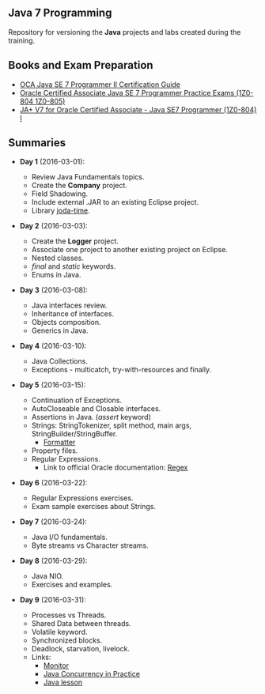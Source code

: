 ## Java 7 Programming
Repository for versioning the **Java** projects and labs created during the training.

## Books and Exam Preparation
* [OCA Java SE 7 Programmer II Certification Guide](http://www.amazon.co.uk/gp/product/161729148X?keywords=java%20se%207%20programmer%20exams&qid=1457035059&ref_=sr_1_5&sr=8-5)
* [Oracle Certified Associate Java SE 7 Programmer Practice Exams (1Z0-804 1Z0-805)](http://www.amazon.co.uk/gp/product/1430247649?keywords=java%20se%207%20programmer%20exams&qid=1457035059&ref_=sr_1_3&sr=8-3)
* [JA+ V7 for Oracle Certified Associate - Java SE7 Programmer (1Z0-804) I](http://enthuware.com/index.php/mock-exams/oracle-certified-professional/ocpjp-7-questions)

## Summaries
* **Day 1** (2016-03-01):
  * Review Java Fundamentals topics.
  * Create the **Company** project.
  * Field Shadowing.
  * Include external .JAR to an existing Eclipse project.
  * Library [joda-time](http://www.joda.org/joda-time/).

* **Day 2** (2016-03-03):
  * Create the **Logger** project.
  * Associate one project to another existing project on Eclipse.
  * Nested classes.
  * *final* and *static* keywords.
  * Enums in Java.

* **Day 3** (2016-03-08):
  * Java interfaces review.
  * Inheritance of interfaces.
  * Objects composition.
  * Generics in Java.

* **Day 4** (2016-03-10):
  * Java Collections.
  * Exceptions - multicatch, try-with-resources and finally.

* **Day 5** (2016-03-15):
  * Continuation of Exceptions.
  * AutoCloseable and Closable interfaces.
  * Assertions in Java. (*assert* keyword)
  * Strings: StringTokenizer, split method, main args, StringBuilder/StringBuffer.
    * [Formatter](https://docs.oracle.com/javase/7/docs/api/java/util/Formatter.html)
  * Property files.
  * Regular Expressions.
    * Link to official Oracle documentation: [Regex](https://docs.oracle.com/javase/tutorial/essential/regex/index.html)

* **Day 6** (2016-03-22):
  * Regular Expressions exercises.
  * Exam sample exercises about Strings.

* **Day 7** (2016-03-24):
  * Java I/O fundamentals.
  * Byte streams vs Character streams.
 
* **Day 8** (2016-03-29):
  * Java NIO.
  * Exercises and examples.
 
* **Day 9** (2016-03-31):
  * Processes vs Threads.
  * Shared Data between threads.
  * Volatile keyword.
  * Synchronized blocks.
  * Deadlock, starvation, livelock.
  * Links:
    * [Monitor](https://en.wikipedia.org/wiki/Monitor_(synchronization))
    * [Java Concurrency in Practice](http://www.amazon.com/Java-Concurrency-Practice-Brian-Goetz/dp/0321349601)
    * [Java lesson](https://docs.oracle.com/javase/tutorial/essential/concurrency/index.htmld)

